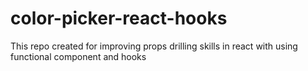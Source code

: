 # color-picker-react-hooks
This repo created for improving props drilling skills in react with using functional component and hooks

